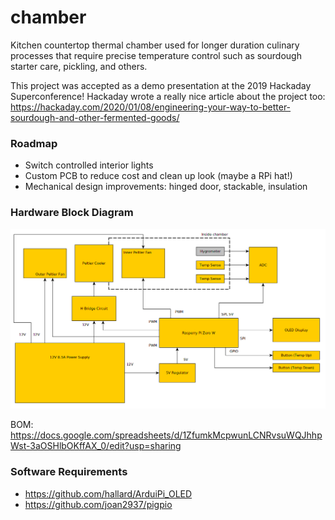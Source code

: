 # chamber
Kitchen countertop thermal chamber used for longer duration culinary
processes that require precise temperature control such as sourdough 
starter care, pickling, and others.

This project was accepted as a demo presentation at the 2019 Hackaday
Superconference! Hackaday wrote a really nice article about the project
too: https://hackaday.com/2020/01/08/engineering-your-way-to-better-sourdough-and-other-fermented-goods/

### Roadmap
 - Switch controlled interior lights
 - Custom PCB to reduce cost and clean up look (maybe a RPi hat!)
 - Mechanical design improvements: hinged door, stackable, insulation

### Hardware Block Diagram
![block_diagram](concept/block_diagram_20191107.png)

BOM: https://docs.google.com/spreadsheets/d/1ZfumkMcpwunLCNRvsuWQJhhpWst-3aOSHlbOKffAX_0/edit?usp=sharing

### Software Requirements
 - https://github.com/hallard/ArduiPi_OLED 
 - https://github.com/joan2937/pigpio
